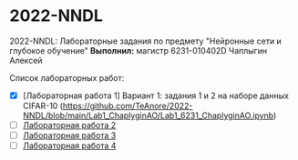 # 2022-NNDL
2022-NNDL: Лабораторные задания по предмету "Нейронные сети и глубокое обучение"
__Выполнил:__ магистр 6231-010402D Чаплыгин Алексей

Список лабораторных работ:
* [x] [Лабораторная работа 1] Вариант 1: задания 1 и 2 на наборе данных CIFAR-10 (https://github.com/TeAnore/2022-NNDL/blob/main/Lab1_ChaplyginAO/Lab1_6231_ChaplyginAO.ipynb)
* [ ] [Лабораторная работа 2]()
* [ ] [Лабораторная работа 3]()
* [ ] [Лабораторная работа 4]()